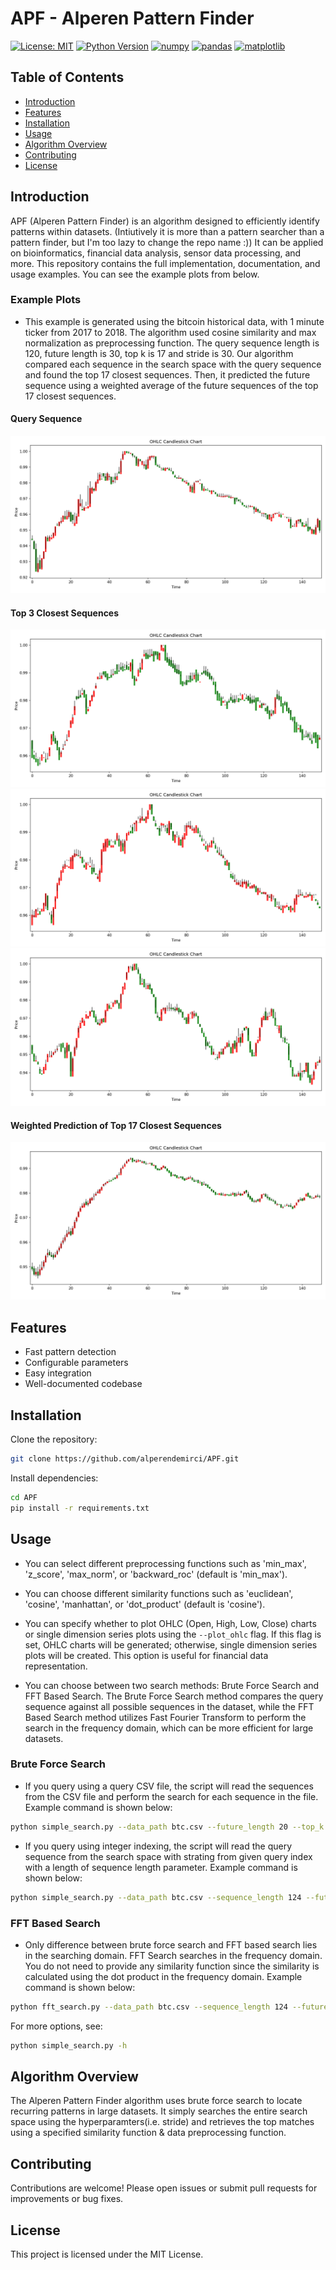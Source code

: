 # APF - Alperen Pattern Finder

[![License: MIT](https://img.shields.io/badge/License-MIT-yellow.svg)](https://opensource.org/licenses/MIT)
[![Python Version](https://img.shields.io/badge/python-3.8%2B-blue.svg)](https://www.python.org/downloads/release/python-380/)
[![numpy](https://img.shields.io/badge/numpy-1.26.4-blue.svg)](https://numpy.org/)
[![pandas](https://img.shields.io/badge/pandas-2.2.2-blue.svg)](https://pandas.pydata.org/)
[![matplotlib](https://img.shields.io/badge/matplotlib-3.8.4-blue.svg)](https://matplotlib.org/)

## Table of Contents
- [Introduction](#introduction)
- [Features](#features)
- [Installation](#installation)
- [Usage](#usage)
- [Algorithm Overview](#algorithm-overview)
- [Contributing](#contributing)
- [License](#license)

## Introduction
APF (Alperen Pattern Finder) is an algorithm designed to efficiently identify patterns within datasets. (Intiutively it is more than a pattern searcher than a pattern finder, but I'm too lazy to change the repo name :)) It can be applied on bioinformatics, financial data analysis, sensor data processing, and more. This repository contains the full implementation, documentation, and usage examples. You can see the example plots from below.

### Example Plots

* This example is generated using the bitcoin historical data, with 1 minute ticker from 2017 to 2018. The algorithm used cosine similarity and max normalization as preprocessing function. The query sequence length is 120, future length is 30, top k is 17 and stride is 30. Our algorithm compared each sequence in the search space with the query sequence and found the top 17 closest sequences. Then, it predicted the future sequence using a weighted average of the future sequences of the top 17 closest sequences.

#### Query Sequence
![Query Plot](assets/query_sequence_future.png)

#### Top 3 Closest Sequences
![top3closest_1](assets/future_sequence_16440.png) 
![top3closest_2](assets/future_sequence_69690.png) 
![top3closest_3](assets/future_sequence_154500.png)

#### Weighted Prediction of Top 17 Closest Sequences
![Weighted Prediction](assets/predicted_future_sequence.png)

## Features
- Fast pattern detection
- Configurable parameters
- Easy integration
- Well-documented codebase

## Installation
Clone the repository:
```bash
git clone https://github.com/alperendemirci/APF.git
```
Install dependencies:
```bash
cd APF
pip install -r requirements.txt
```

## Usage

* You can select different preprocessing functions such as 'min_max', 'z_score', 'max_norm', or 'backward_roc' (default is 'min_max').

* You can choose different similarity functions such as 'euclidean', 'cosine', 'manhattan', or 'dot_product' (default is 'cosine').

* You can specify whether to plot OHLC (Open, High, Low, Close) charts or single dimension series plots using the `--plot_ohlc` flag. If this flag is set, OHLC charts will be generated; otherwise, single dimension series plots will be created. This option is useful for financial data representation.

* You can choose between two search methods: Brute Force Search and FFT Based Search. The Brute Force Search method compares the query sequence against all possible sequences in the dataset, while the FFT Based Search method utilizes Fast Fourier Transform to perform the search in the frequency domain, which can be more efficient for large datasets.

### Brute Force Search
* If you query using a query CSV file, the script will read the sequences from the CSV file and perform the search for each sequence in the file. Example command is shown below:
```bash
python simple_search.py --data_path btc.csv --future_length 20 --top_k 17 --stride 20 --similarity_function 'cosine' --output_dir plots_arg --query_csv plots/query.csv  --preprocessing_function 'max_norm'

```
* If you query using integer indexing, the script will read the query sequence from the search space with strating from given query index with a length of sequence length parameter. Example command is shown below:
```bash
python simple_search.py --data_path btc.csv --sequence_length 124 --future_length 20 --top_k 17 --stride 20 --similarity_function 'cosine' --output_dir plots_arg --query_index 4110 --preprocessing_function 'max_norm'
```

### FFT Based Search
* Only difference between brute force search and FFT based search lies in the searching domain. FFT Search searches in the frequency domain. You do not need to provide any similarity function since the similarity is calculated using the dot product in the frequency domain. Example command is shown below:

```bash
python fft_search.py --data_path btc.csv --sequence_length 124 --future_length 20 --top_k 17 --stride 20  --output_dir plots_arg --query_csv plots/query.csv  --preprocessing_function 'max_norm' 
```


For more options, see:
```bash
python simple_search.py -h
```

## Algorithm Overview
The Alperen Pattern Finder algorithm uses brute force search to locate recurring patterns in large datasets. It simply searches the entire search space using the hyperparamters(i.e. stride) and retrieves the top matches using a specified similarity function & data preprocessing function. 

## Contributing
Contributions are welcome! Please open issues or submit pull requests for improvements or bug fixes.

## License
This project is licensed under the MIT License.
